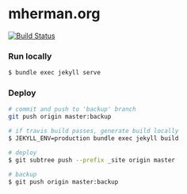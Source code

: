 # mherman.org

[![Build Status](https://travis-ci.org/mjhea0/mjhea0.github.com.svg?branch=backup)](https://travis-ci.org/mjhea0/mjhea0.github.com)

### Run locally

```sh
$ bundle exec jekyll serve
```

### Deploy

```sh
# commit and push to 'backup' branch
git push origin master:backup

# if travis build passes, generate build locally
$ JEKYLL_ENV=production bundle exec jekyll build

# deploy
$ git subtree push --prefix _site origin master

# backup
$ git push origin master:backup
```
